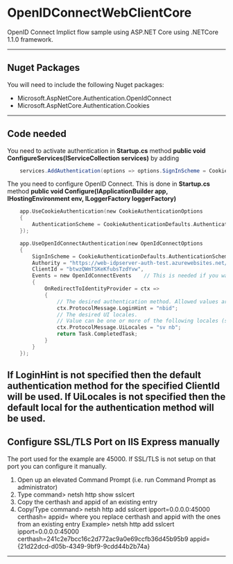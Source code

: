 ﻿
# OpenIDConnectWebClientCore
OpenID Connect Implict flow sample using ASP.NET Core using .NETCore 1.1.0 framework.

---

## Nuget Packages
You will need to include the following Nuget packages:
 * Microsoft.AspNetCore.Authentication.OpenIdConnect
 * Microsoft.AspNetCore.Authentication.Cookies
---

## Code needed
You need to activate authentication in **Startup.cs** method **public void ConfigureServices(IServiceCollection services)** by adding
```cs
    services.AddAuthentication(options => options.SignInScheme = CookieAuthenticationDefaults.AuthenticationScheme);
```

The you need to configure OpenID Connect. This is done in **Startup.cs** method **public void Configure(IApplicationBuilder app, IHostingEnvironment env, ILoggerFactory loggerFactory)**
```c
    app.UseCookieAuthentication(new CookieAuthenticationOptions
    {
        AuthenticationScheme = CookieAuthenticationDefaults.AuthenticationScheme
    });

    app.UseOpenIdConnectAuthentication(new OpenIdConnectOptions
    {
        SignInScheme = CookieAuthenticationDefaults.AuthenticationScheme,
        Authority = "https://web-idpserver-auth-test.azurewebsites.net/",
        ClientId = "btwzQWmTSKeKfubsTzdYvw",
        Events = new OpenIdConnectEvents    // This is needed if you want to controll the authentication method and ui local that is used
        {
            OnRedirectToIdentityProvider = ctx =>
            {
                // The desired authentication method. Allowed values are: sbid, nbid and tupas.
                ctx.ProtocolMessage.LoginHint = "nbid";
                // The desired UI locales.
                // Value can be one or more of the following locales (sv, nb, fi, en) seperated by space where the first UI locales in the list that the authenication method supports will be used.
                ctx.ProtocolMessage.UiLocales = "sv nb";
                return Task.CompletedTask;
            }
        }
    });
```

If LoginHint is not specified then the default authentication method for the specified ClientId will be used.
If UiLocales is not specified then the default local for the authentication method will be used.
---

##  Configure SSL/TLS Port on IIS Express manually
The port used for the example are 45000.
If SSL/TLS is not setup on that port you can configure it manually.

1. Open up an elevated Command Prompt (i.e. run Command Prompt as administrator)
1. Type command> netsh http show sslcert
1. Copy the certhash and appid of an existing entry
1. Copy/Type command> netsh http add sslcert ipport=0.0.0.0:45000 certhash=<certhash> appid=<appid>
   where you replace certhash and appid with the ones from an existing entry
   Example> netsh http add sslcert ipport=0.0.0.0:45000 certhash=241c2e7bcc16c2d772ac9a0e69ccfb36d45b95b9 appid={21d22dcd-d05b-4349-9bf9-9cdd44b2b74a}
---